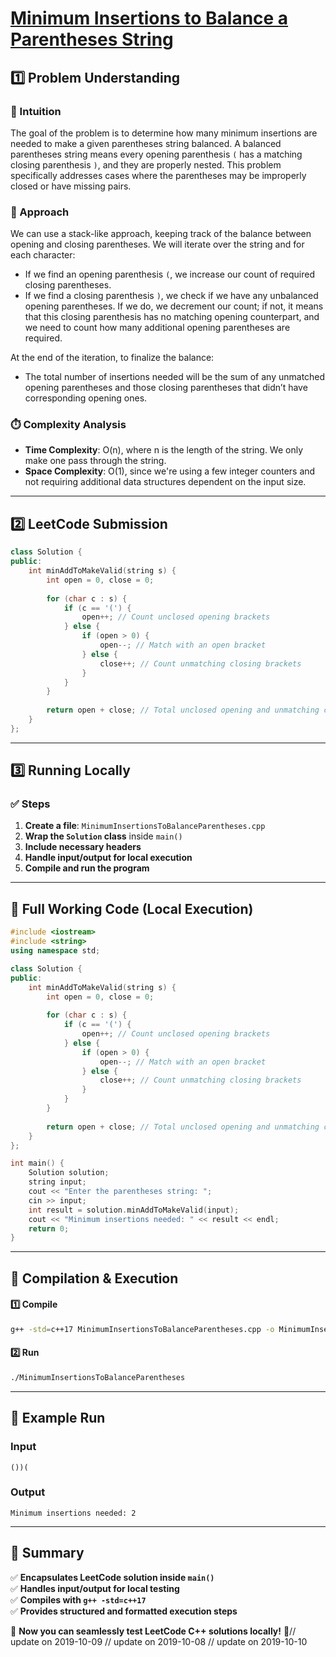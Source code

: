 # **[Minimum Insertions to Balance a Parentheses String](https://leetcode.com/problems/minimum-insertions-to-balance-a-parentheses-string/description/)**  

## **1️⃣ Problem Understanding**  
### **📌 Intuition**  
The goal of the problem is to determine how many minimum insertions are needed to make a given parentheses string balanced. A balanced parentheses string means every opening parenthesis `(` has a matching closing parenthesis `)`, and they are properly nested. This problem specifically addresses cases where the parentheses may be improperly closed or have missing pairs.

### **🚀 Approach**  
We can use a stack-like approach, keeping track of the balance between opening and closing parentheses. We will iterate over the string and for each character:
- If we find an opening parenthesis `(`, we increase our count of required closing parentheses.
- If we find a closing parenthesis `)`, we check if we have any unbalanced opening parentheses. If we do, we decrement our count; if not, it means that this closing parenthesis has no matching opening counterpart, and we need to count how many additional opening parentheses are required.

At the end of the iteration, to finalize the balance:
- The total number of insertions needed will be the sum of any unmatched opening parentheses and those closing parentheses that didn’t have corresponding opening ones.

### **⏱️ Complexity Analysis**  
- **Time Complexity**: O(n), where n is the length of the string. We only make one pass through the string.
- **Space Complexity**: O(1), since we're using a few integer counters and not requiring additional data structures dependent on the input size.

---  

## **2️⃣ LeetCode Submission**  
```cpp
class Solution {
public:
    int minAddToMakeValid(string s) {
        int open = 0, close = 0;
        
        for (char c : s) {
            if (c == '(') {
                open++; // Count unclosed opening brackets
            } else {
                if (open > 0) {
                    open--; // Match with an open bracket
                } else {
                    close++; // Count unmatching closing brackets
                }
            }
        }
        
        return open + close; // Total unclosed opening and unmatching closing brackets
    }
};
```  

---  

## **3️⃣ Running Locally**  
### **✅ Steps**  
1. **Create a file**: `MinimumInsertionsToBalanceParentheses.cpp`  
2. **Wrap the `Solution` class** inside `main()`  
3. **Include necessary headers**  
4. **Handle input/output for local execution**  
5. **Compile and run the program**  

---  

## **📝 Full Working Code (Local Execution)**  
```cpp
#include <iostream>
#include <string>
using namespace std;

class Solution {
public:
    int minAddToMakeValid(string s) {
        int open = 0, close = 0;
        
        for (char c : s) {
            if (c == '(') {
                open++; // Count unclosed opening brackets
            } else {
                if (open > 0) {
                    open--; // Match with an open bracket
                } else {
                    close++; // Count unmatching closing brackets
                }
            }
        }
        
        return open + close; // Total unclosed opening and unmatching closing brackets
    }
};

int main() {
    Solution solution;
    string input;
    cout << "Enter the parentheses string: ";
    cin >> input;
    int result = solution.minAddToMakeValid(input);
    cout << "Minimum insertions needed: " << result << endl;
    return 0;
}
```  

---  

## **🔧 Compilation & Execution**  
#### **1️⃣ Compile**  
```bash
g++ -std=c++17 MinimumInsertionsToBalanceParentheses.cpp -o MinimumInsertionsToBalanceParentheses
```  

#### **2️⃣ Run**  
```bash
./MinimumInsertionsToBalanceParentheses
```  

---  

## **🎯 Example Run**  
### **Input**  
```
())(
```  
### **Output**  
```
Minimum insertions needed: 2
```  

---  

## **📌 Summary**  
✅ **Encapsulates LeetCode solution inside `main()`**  
✅ **Handles input/output for local testing**  
✅ **Compiles with `g++ -std=c++17`**  
✅ **Provides structured and formatted execution steps**  

🚀 **Now you can seamlessly test LeetCode C++ solutions locally!** 🚀// update on 2019-10-09
// update on 2019-10-08
// update on 2019-10-10
